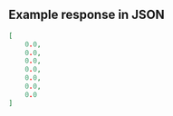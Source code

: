 

## Example response in JSON

```json
[
    0.0,
    0.0,
    0.0,
    0.0,
    0.0,
    0.0,
    0.0
]
```

